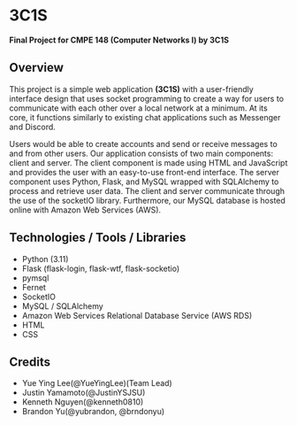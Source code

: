 # 3C1S
**Final Project for CMPE 148 (Computer Networks I) by 3C1S**

## Overview 
This project is a simple web application **(3C1S)** with a user-friendly interface design that uses socket programming to create a way for users to communicate with each other over a local network at a minimum. At its core, it functions similarly to existing chat applications such as Messenger and Discord. 

Users would be able to create accounts and send or receive messages to and from other users. Our application consists of two main components: client and server. The client component is made using HTML and JavaScript and provides the user with an easy-to-use front-end interface. The server component uses Python, Flask, and MySQL wrapped with SQLAlchemy to process and retrieve user data. The client and server communicate through the use of the socketIO library. Furthermore, our MySQL database is hosted online with Amazon Web Services (AWS).

## Technologies / Tools / Libraries 
- Python (3.11)
- Flask (flask-login, flask-wtf, flask-socketio)
- pymsql 
- Fernet
- SocketIO
- MySQL / SQLAlchemy 
- Amazon Web Services Relational Database Service (AWS RDS)
- HTML
- CSS
  
## Credits
- Yue Ying Lee(@YueYingLee)(Team Lead)
- Justin Yamamoto(@JustinYSJSU)
- Kenneth Nguyen(@kenneth0810)
- Brandon Yu(@yubrandon, @brndonyu)

